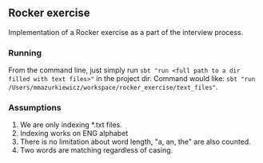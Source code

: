 ## Rocker exercise
Implementation of a Rocker exercise as a part of the interview process.

### Running
From the command line, just simply run `sbt "run <full path to a dir filled with text files>"` in the project dir. Command would  like: `sbt "run /Users/mmazurkiewicz/workspace/rocker_exercise/text_files"`.

### Assumptions
1. We are only indexing *.txt files.
2. Indexing works on ENG alphabet
3. There is no limitation about word length, "a, an, the" are also counted.
4. Two words are matching regardless of casing.
